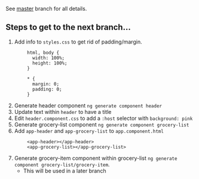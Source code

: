 See [master](https://github.com/dstanich/intro-to-angular-presentation) branch for all details.

## Steps to get to the next branch...
1.  Add info to `styles.css` to get rid of padding/margin.

```
        html, body {
          width: 100%;
          height: 100%;
        }

        * {
          margin: 0;
          padding: 0;
        }
```

2.  Generate header component `ng generate component header`
3.  Update text within `header` to have a title
4.  Edit `header.component.css` to add a `:host` selector with `background: pink`
5.  Generate grocery-list component `ng generate component grocery-list`
6.  Add `app-header` and `app-grocery-list` to `app.component.html`

```
        <app-header></app-header>
        <app-grocery-list></app-grocery-list>
```

7.  Generate grocery-item component within grocery-list `ng generate component grocery-list/grocery-item`.
    * This will be used in a later branch